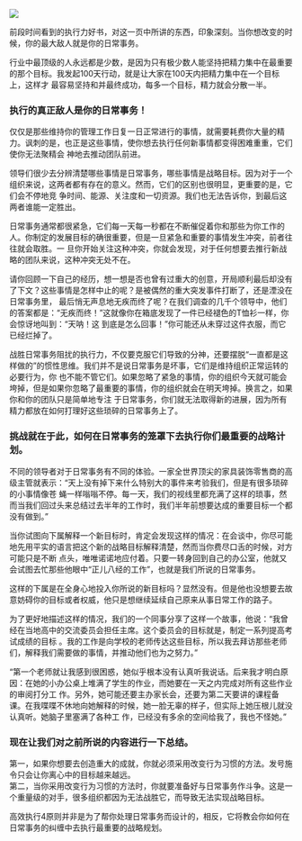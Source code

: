 ![](_resources/《高效能人士的执行4原则》执行的真正敌人是你的日常事务！image0.jpg)

  

前段时间看到的执行力好书，对这一页中所讲的东西，印象深刻。当你想改变的时候，你的最大敌人就是你的日常事务。

行业中最顶级的人永远都是少数，是因为只有极少数人能坚持把精力集中在最重要的那个目标。我发起100天行动，就是让大家在100天内把精力集中在一个目标上，这样才
最容易坚持和并最终成功，每多一个目标，精力就会分散一半。

### 执行的真正敌人是你的日常事务！

仅仅是那些维持你的管理工作日复一日正常进行的事情，就需要耗费你大量的精力。讽刺的是，也正是这些事情，使你想去执行任何新事情都变得困难重重，它们使你无法聚精会
神地去推动团队前进。

领导们很少去分辨清楚哪些事情是日常事务，哪些事情是战略目标。因为对于一个组织来说，这两者都有存在的意义。然而，它们的区别也很明显，更重要的是，它们会不停地竞
争时间、能源、关注度和一切资源。我们也无法告诉你，到最后这两者谁能一定胜出。

日常事务通常都很紧急，它们每一天每一秒都在不断催促着你和那些为你工作的人。你制定的发展目标的确很重要，但是一旦紧急和重要的事情发生冲突，前者往往就会取胜。一
旦你开始关注这种冲突，你就会发现，对于任何想要去推行新战略的团队来说，这种冲突无处不在。

请你回顾一下自己的经历，想一想是否也曾有过重大的创意，开局顺利最后却没有了下文？这些事情是怎样中止的呢？是被偶然的重大突发事件打断了，还是湮没在日常事务里，
最后悄无声息地无疾而终了呢？在我们调查的几千个领导中，他们的答案都是：“无疾而终！”这就像你在箱底发现了一件已经褪色的T恤衫一样，你会惊讶地叫到：“天呐！这
到底是怎么回事！”你可能还从未穿过这件衣服，而它已经烂掉了。

战胜日常事务阻扰的执行力，不仅要克服它们导致的分神，还要摆脱“一直都是这样做的”的惯性思维。我们并不是说日常事务是坏事，它们是维持组织正常运转的必要行为，你
也不能不管它们。如果忽略了紧急的事情，你的组织今天就可能会垮掉，但是如果你忽略了最重要的事情，你的组织就会在明天垮掉。换言之，如果你和你的团队只是简单地专注
于日常事务，你们就无法取得新的进展，因为所有精力都放在如何打理好这些琐碎的日常事务上了。

### 挑战就在于此，如何在日常事务的笼罩下去执行你们最重要的战略计划。

不同的领导者对于日常事务有不同的体验。一家全世界顶尖的家具装饰零售商的高级主管就表示：“天上没有掉下来什么特别大的事件来考验我们，但是有很多琐碎的小事情像苍
蝇一样嗡嗡不停。每一天，我们的视线里都充满了这样的琐事，然而当我们回过头来总结过去半年的工作时，我们半年前想要达成的重要目标一个都没有做到。”

当你试图向下属解释一个新目标时，肯定会发现这样的情况：在会谈中，你尽可能地先用平实的语言把这个新的战略目标解释清楚，然而当你费尽口舌的时候，对方可能只是不断
点头，唯唯诺诺地应付着。只要一转身回到自己的办公室，他就又会试图去忙那些他眼中“正儿八经的工作”，也就是我们所说的日常事务。

这样的下属是在全身心地投入你所说的新目标吗？显然没有。但是他也没想要去故意妨碍你的目标或者权威，他只是想继续延续自己原来从事日常工作的路子。

为了更好地描述这样的情况，我们的一个同事分享了这样一个故事，他说：“我曾经在当地高中的交流委员会担任主席。这个委员会的目标就是，制定一系列提高考试成绩的目标
。我的工作是向学校的老师传达这些目标，所以我去拜访那些老师们，解释我们需要做的事情，并推动他们也为之努力。”

“第一个老师就让我感到很困惑，她似乎根本没有认真听我说话。后来我才明白原因：在她的小办公桌上堆满了学生的作业，而她要在一天之内完成对所有这些作业的审阅打分工
作。另外，她可能还要主办家长会，还要为第二天要讲的课程备课。在我喋喋不休地向她解释的时候，她一脸无辜的样子，但实际上她压根儿就没认真听。她脑子里塞满了各种工
作，已经没有多余的空间给我了，我也不怪她。”

### 现在让我们对之前所说的内容进行一下总结。

第一，如果你想要去创造重大的成就，你就必须采用改变行为习惯的方法。发号施令只会让你离心中的目标越来越远。  
第二，当你采用改变行为习惯的方法时，你就要准备好与日常事务作斗争。这是一个重量级的对手，很多组织都因为无法战胜它，而导致无法实现战略目标。

高效执行4原则并非是为了帮你处理日常事务而设计的，相反，它将教会你如何在日常事务的纠缠中去执行最重要的战略规划。

  

